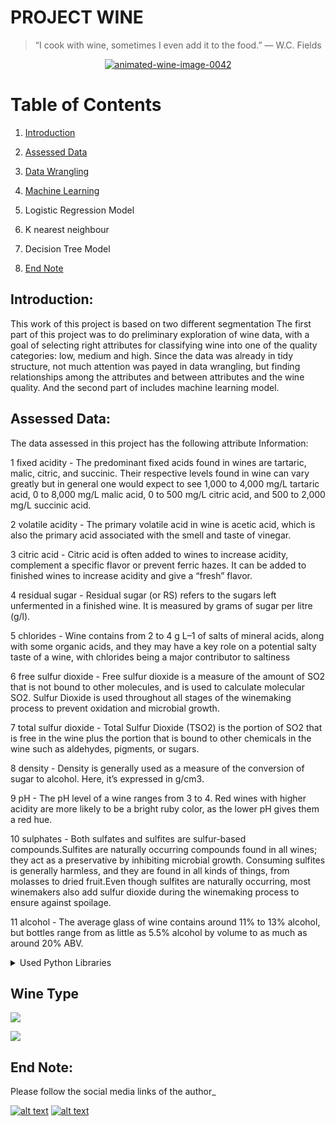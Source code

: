 # PROJECT WINE

> “I cook with wine, sometimes I even add it to the food.”
― W.C. Fields

<p align="center">
<a href="https://www.animatedimages.org/cat-wine-706.htm"><img src="https://www.animatedimages.org/data/media/706/animated-wine-image-0042.gif" border="0" alt="animated-wine-image-0042" /></a>

# Table of Contents
1. [Introduction](#Introduction)
2. [Assessed Data](#Assessed-Data)
3. [Data Wrangling](#Data-Wrangling)
4. [Machine Learning](#Basic-Exploratory-Analysis)

1. Logistic Regression Model
2. K nearest neighbour 
3. Decision Tree Model 
4. [End Note](#End-Note)






## Introduction:

This work of this project is based on two different segmentation 
The first part of this project was to do preliminary exploration of wine data, with a goal of selecting right attributes for classifying wine into one of the quality categories: low, medium and high. Since the data was already in tidy structure, not much attention was payed in data wrangling, but finding relationships among the attributes and between attributes and the wine quality. And the second part of includes machine learning model. 



## Assessed Data: 

The data assessed in this project has the following attribute Information:

1  fixed acidity - The predominant fixed acids found in wines are tartaric, malic, citric, and succinic. Their respective levels found in wine can vary greatly but in general one would expect to see 1,000 to 4,000 mg/L tartaric acid, 0 to 8,000 mg/L malic acid, 0 to 500 mg/L citric acid, and 500 to 2,000 mg/L succinic acid.

2  volatile acidity - The primary volatile acid in wine is acetic acid, which is also the primary acid associated with the smell and taste of vinegar.

3  citric acid - Citric acid is often added to wines to increase acidity, complement a specific flavor or prevent ferric hazes. It can be added to finished wines to increase acidity and give a “fresh” flavor.

4  residual sugar - Residual sugar (or RS) refers to the sugars left unfermented in a finished wine. It is measured by grams of sugar per litre (g/l).

5  chlorides - Wine contains from 2 to 4 g L–1 of salts of mineral acids, along with some organic acids, and they may have a key role on a potential salty taste of a wine, with chlorides being a major contributor to saltiness

6  free sulfur dioxide - Free sulfur dioxide is a measure of the amount of SO2 that is not bound to other molecules, and is used to calculate molecular SO2. Sulfur Dioxide is used throughout all stages of the winemaking process to prevent oxidation and microbial growth.

7  total sulfur dioxide - Total Sulfur Dioxide (TSO2) is the portion of SO2 that is free in the wine plus the portion that is bound to other chemicals in the wine such as aldehydes, pigments, or sugars.

8  density - Density is generally used as a measure of the conversion of sugar to alcohol. Here, it’s expressed in g/cm3.

9  pH - The pH level of a wine ranges from 3 to 4. Red wines with higher acidity are more likely to be a bright ruby color, as the lower pH gives them a red hue.

10 sulphates - Both sulfates and sulfites are sulfur-based compounds.Sulfites are naturally occurring compounds found in all wines; they act as a preservative by inhibiting microbial growth. Consuming sulfites is generally harmless, and they are found in all kinds of things, from molasses to dried fruit.Even though sulfites are naturally occurring, most winemakers also add sulfur dioxide during the winemaking process to ensure against spoilage.

11 alcohol - The average glass of wine contains around 11% to 13% alcohol, but bottles range from as little as 5.5% alcohol by volume to as much as around 20% ABV.




<details>
<summary>Used Python Libraries</summary>
<pre>
import pandas as pd
import numpy as np
import statistics as st
import matplotlib.pyplot as plt
import seaborn as sns
from sklearn.model_selection import train_test_split
from collections import Counter
from sklearn.preprocessing import StandardScaler
from sklearn.preprocessing import LabelEncoder
from sklearn.linear_model import LogisticRegression
from sklearn.model_selection import cross_val_predict
from sklearn import metrics
from sklearn.metrics import accuracy_score
from sklearn.metrics import confusion_matrix
from sklearn.metrics import classification_report
from sklearn.model_selection import cross_val_score
from sklearn import svm
from sklearn.neighbors import KNeighborsClassifier
from sklearn.model_selection import GridSearchCV
from pylab import savefig


<p align="center">
<a href="https://www.animatedimages.org/cat-wine-706.htm"><img src="https://www.animatedimages.org/data/media/706/animated-wine-image-0005.gif" border="0" alt="animated-wine-image-0005" /></a><br></pre>
</details>




## Wine Type

![](https://placehold.it/100x60/ff0000/000000?text=Red)

![](https://placehold.it/100x60/157500/000?text=White)



## End Note:

Please follow the social media links of the author_

<!-- Please don't remove this: Grab your social icons from https://github.com/carlsednaoui/gitsocial -->

<!-- display the social media buttons in your README -->


[![alt text][1.1]][1]
[![alt text][2.1]][2]


<!-- links to social media icons -->
<!-- no need to change these -->

<!-- icons with padding -->


[1.1]: http://i.imgur.com/yCsTjba.png (google plus icon with padding)
[2.1]: http://i.imgur.com/0o48UoR.png (github icon with padding)

<!-- icons without padding -->


[1.2]: http://i.imgur.com/VlgBKQ9.png (google plus icon without padding)
[2.2]: http://i.imgur.com/9I6NRUm.png (github icon without padding)


<!-- links to your social media accounts -->
<!-- update these accordingly -->


[1]: https://myaccount.google.com/profile
[2]: https://github.com/Sheikh-Nabil

<!-- Please don't remove this: Grab your social icons from https://github.com/carlsednaoui/gitsocial -->